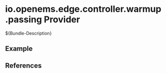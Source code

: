 # io.openems.edge.controller.warmup.passing Provider

${Bundle-Description}

## Example

## References

